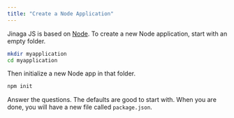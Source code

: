 ```yaml
---
title: "Create a Node Application"
---
```


Jinaga JS is based on [Node](https://nodejs.org).
To create a new Node application, start with an empty folder.

```bash
mkdir myapplication
cd myapplication
```

Then initialize a new Node app in that folder.

```bash
npm init
```

Answer the questions.
The defaults are good to start with.
When you are done, you will have a new file called `package.json`.